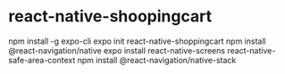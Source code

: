 # react-native-shoopingcart

npm install -g expo-cli
expo init react-native-shoppingcart
npm install @react-navigation/native
expo install react-native-screens react-native-safe-area-context
npm install @react-navigation/native-stack


